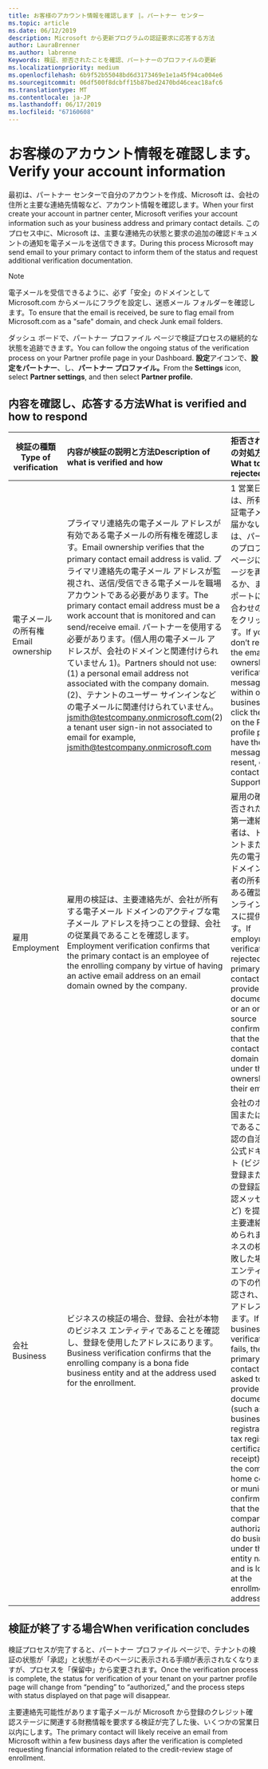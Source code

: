 ```yaml
---
title: お客様のアカウント情報を確認します |。パートナー センター
ms.topic: article
ms.date: 06/12/2019
description: Microsoft から更新プログラムの認証要求に応答する方法
author: LauraBrenner
ms.author: labrenne
Keywords: 検証、拒否されたことを確認、パートナーのプロファイルの更新
ms.localizationpriority: medium
ms.openlocfilehash: 6b9f52b55048bd6d3173469e1e1a45f94ca004e6
ms.sourcegitcommit: 06df500f8dcbff15b87bed2470bd46ceac18afc6
ms.translationtype: MT
ms.contentlocale: ja-JP
ms.lasthandoff: 06/17/2019
ms.locfileid: "67160608"
---
```

# <a name="verify-your-account-information"></a><span data-ttu-id="359ed-104">お客様のアカウント情報を確認します。</span><span class="sxs-lookup"><span data-stu-id="359ed-104">Verify your account information</span></span>

<span data-ttu-id="359ed-105">最初は、パートナー センターで自分のアカウントを作成、Microsoft は、会社の住所と主要な連絡先情報など、アカウント情報を確認します。</span><span class="sxs-lookup"><span data-stu-id="359ed-105">When your first create your account in partner center, Microsoft verifies your account information such as your business address and primary contact details.</span></span> <span data-ttu-id="359ed-106">このプロセス中に、Microsoft は、主要な連絡先の状態と要求の追加の確認ドキュメントの通知を電子メールを送信できます。</span><span class="sxs-lookup"><span data-stu-id="359ed-106">During this process Microsoft may send email to your primary contact to inform them of the status and request additional verification documentation.</span></span> 

>[!Note]
><span data-ttu-id="359ed-107">電子メールを受信できるように、必ず「安全」のドメインとして Microsoft.com からメールにフラグを設定し、迷惑メール フォルダーを確認します。</span><span class="sxs-lookup"><span data-stu-id="359ed-107">To ensure that the email is received, be sure to flag email from Microsoft.com as a "safe" domain, and check Junk email folders.</span></span>

<span data-ttu-id="359ed-108">ダッシュ ボードで、パートナー プロファイル ページで検証プロセスの継続的な状態を追跡できます。</span><span class="sxs-lookup"><span data-stu-id="359ed-108">You can follow the ongoing status of the verification process on your Partner profile page in your Dashboard.</span></span> <span data-ttu-id="359ed-109">**設定**アイコンで、**設定をパートナー**、し、**パートナー プロファイル。**</span><span class="sxs-lookup"><span data-stu-id="359ed-109">From the **Settings** icon, select **Partner settings**, and then select **Partner profile.**</span></span>

## <a name="what-is-verified-and-how-to-respond"></a><span data-ttu-id="359ed-110">内容を確認し、応答する方法</span><span class="sxs-lookup"><span data-stu-id="359ed-110">What is verified and how to respond</span></span>

|<span data-ttu-id="359ed-111">**検証の種類**</span><span class="sxs-lookup"><span data-stu-id="359ed-111">**Type of verification**</span></span>   |<span data-ttu-id="359ed-112">**内容が検証の説明と方法**</span><span class="sxs-lookup"><span data-stu-id="359ed-112">**Description of what is verified and how**</span></span>   |<span data-ttu-id="359ed-113">**拒否された場合の対処方法**</span><span class="sxs-lookup"><span data-stu-id="359ed-113">**What to do if rejected**</span></span>   |
|----------------------------|:-----------------------------------|:--------------------------------------|
|<span data-ttu-id="359ed-114">電子メールの所有権</span><span class="sxs-lookup"><span data-stu-id="359ed-114">Email ownership</span></span>   |<span data-ttu-id="359ed-115">プライマリ連絡先の電子メール アドレスが有効である電子メールの所有権を確認します。</span><span class="sxs-lookup"><span data-stu-id="359ed-115">Email ownership verifies that the primary contact email address is valid.</span></span>  <span data-ttu-id="359ed-116">プライマリ連絡先の電子メール アドレスが監視され、送信/受信できる電子メールを職場アカウントである必要があります。</span><span class="sxs-lookup"><span data-stu-id="359ed-116">The primary contact email address must be a work account that is monitored and can send/receive email.</span></span>  <span data-ttu-id="359ed-117">パートナーを使用する必要があります。(個人用の電子メール アドレスが、会社のドメインと関連付けられていません 1)。</span><span class="sxs-lookup"><span data-stu-id="359ed-117">Partners should not use: (1) a personal email address not associated with the company domain.</span></span> <span data-ttu-id="359ed-118">(2)、テナントのユーザー サインインなどの電子メールに関連付けられていません。 jsmith@testcompany.onmicrosoft.com</span><span class="sxs-lookup"><span data-stu-id="359ed-118">(2) a tenant user sign-in not associated to email for example, jsmith@testcompany.onmicrosoft.com</span></span>   |<span data-ttu-id="359ed-119">1 営業日以内には、所有権の検証電子メールが届かない場合、は、パートナーのプロファイル ページにメッセージを再送信するか、またはサポートにお問い合わせのリンクをクリックします。</span><span class="sxs-lookup"><span data-stu-id="359ed-119">If you don’t receive the email ownership verification message within one business day, click the link on the Partner profile page to have the message resent, or contact Support.</span></span>|
|<span data-ttu-id="359ed-120">雇用</span><span class="sxs-lookup"><span data-stu-id="359ed-120">Employment</span></span> |<span data-ttu-id="359ed-121">雇用の検証は、主要連絡先が、会社が所有する電子メール ドメインのアクティブな電子メール アドレスを持つことの登録、会社の従業員であることを確認します。</span><span class="sxs-lookup"><span data-stu-id="359ed-121">Employment verification confirms that the primary contact is an employee of the enrolling company by virtue of having an active email address on an email domain owned by the company.</span></span>|<span data-ttu-id="359ed-122">雇用の確認が拒否された場合、第一連絡先担当者は、ドキュメントまたは連絡先の電子メール ドメインが雇用者の所有権下にある確認するオンライン ソースに提供できます。</span><span class="sxs-lookup"><span data-stu-id="359ed-122">If employment verification is rejected, the primary contact can provide documentation or an online source confirming that the contact’s email domain is under the ownership of their employer.</span></span>|
|<span data-ttu-id="359ed-123">会社</span><span class="sxs-lookup"><span data-stu-id="359ed-123">Business</span></span>   |<span data-ttu-id="359ed-124">ビジネスの検証の場合、登録、会社が本物のビジネス エンティティであることを確認し、登録を使用したアドレスにあります。</span><span class="sxs-lookup"><span data-stu-id="359ed-124">Business verification confirms that the enrolling company is a bona fide business entity and at the address used for the enrollment.</span></span>|<span data-ttu-id="359ed-125">会社のホームの国または会社がであることを確認の自治体から公式ドキュメント (ビジネスの登録または税金の登録証明書確認メッセージなど) を提供する主要連絡先が求められますビジネスの検証に失敗した場合そのエンティティ名の下の作業に承認され、登録のアドレスにあります。</span><span class="sxs-lookup"><span data-stu-id="359ed-125">If business verification fails, the primary contact will be asked to provide official documentation (such as a business registration or tax registration certificate or receipt)from the company’s home country or municipality confirming that the company is authorized to do business under that entity name and is located at the enrollment address.</span></span>|

## <a name="when-verification-concludes"></a><span data-ttu-id="359ed-126">検証が終了する場合</span><span class="sxs-lookup"><span data-stu-id="359ed-126">When verification concludes</span></span>

<span data-ttu-id="359ed-127">検証プロセスが完了すると、パートナー プロファイル ページで、テナントの検証の状態が「承認」と状態がそのページに表示される手順が表示されなくなりますが、プロセスを「保留中」から変更されます。</span><span class="sxs-lookup"><span data-stu-id="359ed-127">Once the verification process is complete, the status for verification of your tenant on your partner profile page will change from “pending” to “authorized,” and the process steps with status displayed on that page will disappear.</span></span>

<span data-ttu-id="359ed-128">主要連絡先可能性があります電子メールが Microsoft から登録のクレジット確認ステージに関連する財務情報を要求する検証が完了した後、いくつかの営業日以内にします。</span><span class="sxs-lookup"><span data-stu-id="359ed-128">The primary contact will likely receive an email from Microsoft within a few business days after the verification is completed requesting financial information related to the credit-review stage of enrollment.</span></span>